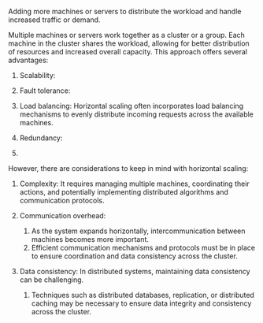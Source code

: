 Adding more machines or servers to distribute the workload and handle increased traffic or demand. 

Multiple machines or servers work together as a cluster or a group.
Each machine in the cluster shares the workload, allowing for better distribution of resources and increased overall capacity. This approach offers several advantages:

1. Scalability: 

2. Fault tolerance:

3. Load balancing: Horizontal scaling often incorporates load balancing mechanisms to evenly distribute incoming requests across the available machines. 

4. Redundancy:
5. 
However, there are considerations to keep in mind with horizontal scaling:

1. Complexity: It requires managing multiple machines, coordinating their actions, and potentially implementing distributed algorithms and communication protocols.

2. Communication overhead: 
	1. As the system expands horizontally, intercommunication between machines becomes more important.
	2. Efficient communication mechanisms and protocols must be in place to ensure coordination and data consistency across the cluster.

4. Data consistency: In distributed systems, maintaining data consistency can be challenging.  
	1. Techniques such as distributed databases, replication, or distributed caching may be necessary to ensure data integrity and consistency across the cluster.


